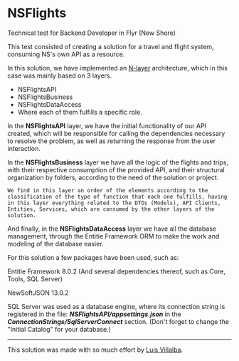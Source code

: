 # NSFlights

Technical test for Backend Developer in Flyr (New Shore)


This test consisted of creating a solution for a travel and flight system, consuming NS's own API as a resource.

In this solution, we have implemented an [N-layer](https://reactiveprogramming.io/blog/es/estilos-arquitectonicos/capas) architecture, which in this case was mainly based on 3 layers.

* NSFlightsAPI
* NSFlightsBusiness
* NSFlightsDataAccess
* Where each of them fulfills a specific role.


In the **NSFlightsAPI** layer, we have the initial functionality of our API created, which will be responsible for calling the dependencies necessary to resolve the problem, as well as returning the response from the user interaction.

In the **NSFlightsBusiness** layer we have all the logic of the flights and trips, with their respective consumption of the provided API, and their structural organization by folders, according to the need of the solution or project.

    We find in this layer an order of the elements according to the classification of the type of function that each one fulfills, having in this layer everything related to the DTOs (Models), API Clients, Entities, Services, which are consumed by the other layers of the solution.

And finally, in the **NSFlightsDataAccess** layer we have all the database management, through the Entitie Framework ORM to make the work and modeling of the database easier.


For this solution a few packages have been used, such as:

Entitie Framework 8.0.2 (And several dependencies thereof, such as Core, Tools, SQL Server)

NewSoftJSON 13.0.2


SQL Server was used as a database engine, where its connection string is registered in the file: ***NSFlightsAPI/appsettings.json*** in the ***ConnectionStrings/SqlServerConnect*** section. (Don't forget to change the "Initial Catalog" for your database.)

---

This solution was made with so much effort by [Luis Villalba](https://www.linkedin.com/in/villalbaluiz/ "LinkedIn Profile").
